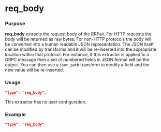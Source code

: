 # req_body

### Purpose

**req_body** extracts the request body of the RRPair. For HTTP requests the body will be returned as raw bytes. For non-HTTP protocols the body will be converted into a human readable JSON representation. The JSON itself can be modified by transforms and it will be re-inserted into the appropriate location within that protocol. For instance, if this extractor is applied to a GRPC message then a set of numbered fields in JSON format will be the output. You can then use a `json_path` transform to modify a field and the new value will be re-inserted.

### Usage

```json
"type": "req_body",
```

This extractor has no user configuration.

### Example

```json
"type": "req_body"
```
